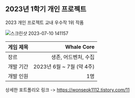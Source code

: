 ## 2023년 1학기 개인 프로젝트
2023 개인 프로젝트 교내 우수작 1위 작품 <br>

![스크린샷 2023-07-10 141157](https://github.com/chwfi/Whale_Game/assets/98933635/30dc0fa6-ab2c-4620-bc47-3414c37a4d01)

| 게임 제목  | Whale Core |
| ------------- | -------------: |
| 장르  | 생존, 어드벤처, 수집  |
| 개발 기간  | 2023년 6월 ~ 7월 (약 4주)  |
| 개발 인원  | 1명  |

상세한 포트폴리오 링크 -> https://wonseok1112.tistory.com/11
